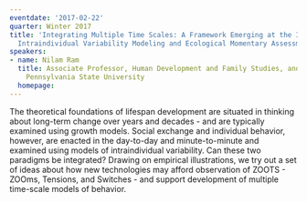 ```yaml
---
eventdate: '2017-02-22'
quarter: Winter 2017
title: 'Integrating Multiple Time Scales: A Framework Emerging at the Interface of
  Intraindividual Variability Modeling and Ecological Momentary Assessment  '
speakers:
- name: Nilam Ram
  title: Associate Professor, Human Development and Family Studies, and Psychology,
    Pennsylvania State University
  homepage:
---
```

The theoretical foundations of lifespan development are situated in thinking about long-term change over years and decades - and are typically examined using growth models. Social exchange and individual behavior, however, are enacted in the day-to-day and minute-to-minute and examined using models of intraindividual variability. Can these two paradigms be integrated? Drawing on empirical illustrations, we try out a set of ideas about how new technologies may afford observation of ZOOTS - ZOOms, Tensions, and Switches - and support development of multiple time-scale models of behavior. 